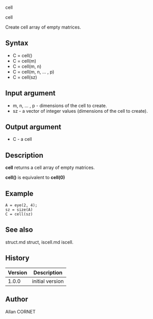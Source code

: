 



cell


cell

Create cell array of empty matrices.

## Syntax

- C = cell()
- C = cell(m)
- C = cell(m, n)
- C = cell(m, n, ... , p)
- C = cell(sz)

## Input argument

 - m, n, ... , p - dimensions of the cell to create.
 - sz - a vector of integer values (dimensions of the cell to create).

## Output argument

 - C - a cell

## Description


  <p><b>cell</b> returns a cell array of empty matrices.</p>
  <p><b>cell()</b> is equivalent to <b>cell(0)</b></p>


## Example

```Nelson
A = eye(2, 4);
sz = size(A)
C = cell(sz)
```

## See also

struct.md struct, iscell.md iscell.
## History

|Version|Description|
|------|------|
|1.0.0|initial version|


## Author

Allan CORNET



